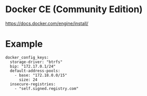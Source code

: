 Docker CE (Community Edition)
================

https://docs.docker.com/engine/install/


Example
==============
```
docker_config_keys:
  storage-driver: "btrfs"
  bip: "172.17.0.1/24"
  default-address-pools:
    - base: "172.18.0.0/15"
      size: 24
  insecure-registries:
    - "self.signed.registry.com"
```
